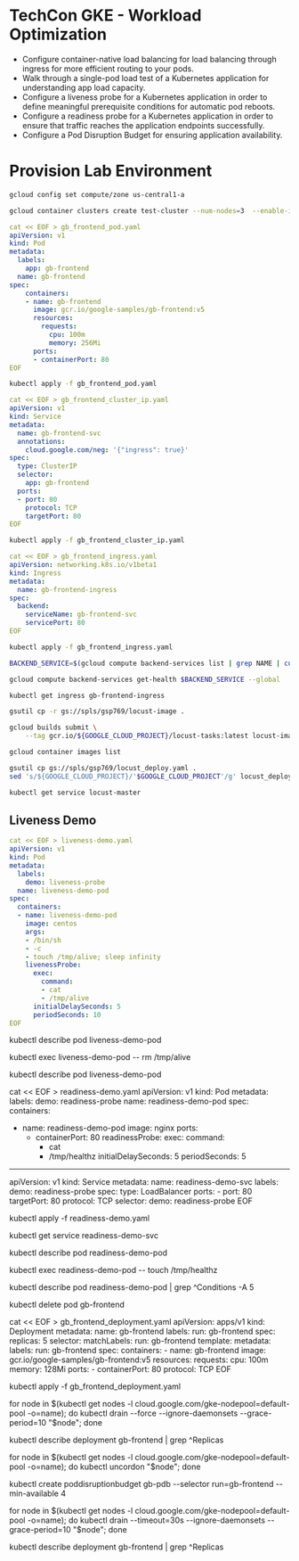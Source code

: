 # TechCon GKE - Workload Optimization

* Configure container-native load balancing for load balancing through ingress for more efficient routing to your pods.
* Walk through a single-pod load test of a Kubernetes application for understanding app load capacity.
* Configure a liveness probe for a Kubernetes application in order to define meaningful prerequisite conditions for automatic pod reboots.
* Configure a readiness probe for a Kubernetes application in order to ensure that traffic reaches the application endpoints successfully.
* Configure a Pod Disruption Budget for ensuring application availability.

# Provision Lab Environment

```bash
gcloud config set compute/zone us-central1-a

gcloud container clusters create test-cluster --num-nodes=3  --enable-ip-alias
```

```yaml
cat << EOF > gb_frontend_pod.yaml
apiVersion: v1
kind: Pod
metadata:
  labels:
    app: gb-frontend
  name: gb-frontend
spec:
    containers:
    - name: gb-frontend
      image: gcr.io/google-samples/gb-frontend:v5
      resources:
        requests:
          cpu: 100m
          memory: 256Mi
      ports:
      - containerPort: 80
EOF
```

```bash
kubectl apply -f gb_frontend_pod.yaml
```

```yaml
cat << EOF > gb_frontend_cluster_ip.yaml
apiVersion: v1
kind: Service
metadata:
  name: gb-frontend-svc
  annotations:
    cloud.google.com/neg: '{"ingress": true}'
spec:
  type: ClusterIP
  selector:
    app: gb-frontend
  ports:
  - port: 80
    protocol: TCP
    targetPort: 80
EOF
```

```bash
kubectl apply -f gb_frontend_cluster_ip.yaml
```

```yaml
cat << EOF > gb_frontend_ingress.yaml
apiVersion: networking.k8s.io/v1beta1
kind: Ingress
metadata:
  name: gb-frontend-ingress
spec:
  backend:
    serviceName: gb-frontend-svc
    servicePort: 80
EOF
```

```bash
kubectl apply -f gb_frontend_ingress.yaml
```

```bash
BACKEND_SERVICE=$(gcloud compute backend-services list | grep NAME | cut -d ' ' -f2)

gcloud compute backend-services get-health $BACKEND_SERVICE --global

kubectl get ingress gb-frontend-ingress
```

```bash
gsutil cp -r gs://spls/gsp769/locust-image .
```

```bash
gcloud builds submit \
    --tag gcr.io/${GOOGLE_CLOUD_PROJECT}/locust-tasks:latest locust-image
```

```bash
gcloud container images list
```

```bash
gsutil cp gs://spls/gsp769/locust_deploy.yaml .
sed 's/${GOOGLE_CLOUD_PROJECT}/'$GOOGLE_CLOUD_PROJECT'/g' locust_deploy.yaml | kubectl apply -f -
```

```bash
kubectl get service locust-master
```

## Liveness Demo

```yaml
cat << EOF > liveness-demo.yaml
apiVersion: v1
kind: Pod
metadata:
  labels:
    demo: liveness-probe
  name: liveness-demo-pod
spec:
  containers:
  - name: liveness-demo-pod
    image: centos
    args:
    - /bin/sh
    - -c
    - touch /tmp/alive; sleep infinity
    livenessProbe:
      exec:
        command:
        - cat
        - /tmp/alive
      initialDelaySeconds: 5
      periodSeconds: 10
EOF
```

kubectl describe pod liveness-demo-pod

kubectl exec liveness-demo-pod -- rm /tmp/alive

kubectl describe pod liveness-demo-pod


cat << EOF > readiness-demo.yaml
apiVersion: v1
kind: Pod
metadata:
  labels:
    demo: readiness-probe
  name: readiness-demo-pod
spec:
  containers:
  - name: readiness-demo-pod
    image: nginx
    ports:
    - containerPort: 80
    readinessProbe:
      exec:
        command:
        - cat
        - /tmp/healthz
      initialDelaySeconds: 5
      periodSeconds: 5
---
apiVersion: v1
kind: Service
metadata:
  name: readiness-demo-svc
  labels:
    demo: readiness-probe
spec:
  type: LoadBalancer
  ports:
    - port: 80
      targetPort: 80
      protocol: TCP
  selector:
    demo: readiness-probe
EOF


kubectl apply -f readiness-demo.yaml

kubectl get service readiness-demo-svc


kubectl describe pod readiness-demo-pod

kubectl exec readiness-demo-pod -- touch /tmp/healthz

kubectl describe pod readiness-demo-pod | grep ^Conditions -A 5




kubectl delete pod gb-frontend

cat << EOF > gb_frontend_deployment.yaml
apiVersion: apps/v1
kind: Deployment
metadata:
  name: gb-frontend
  labels:
    run: gb-frontend
spec:
  replicas: 5
  selector:
    matchLabels:
      run: gb-frontend
  template:
    metadata:
      labels:
        run: gb-frontend
    spec:
      containers:
        - name: gb-frontend
          image: gcr.io/google-samples/gb-frontend:v5
          resources:
            requests:
              cpu: 100m
              memory: 128Mi
          ports:
            - containerPort: 80
              protocol: TCP
EOF

kubectl apply -f gb_frontend_deployment.yaml


for node in $(kubectl get nodes -l cloud.google.com/gke-nodepool=default-pool -o=name); do
  kubectl drain --force --ignore-daemonsets --grace-period=10 "$node";
done

kubectl describe deployment gb-frontend | grep ^Replicas



for node in $(kubectl get nodes -l cloud.google.com/gke-nodepool=default-pool -o=name); do
  kubectl uncordon "$node";
done


kubectl create poddisruptionbudget gb-pdb --selector run=gb-frontend --min-available 4

for node in $(kubectl get nodes -l cloud.google.com/gke-nodepool=default-pool -o=name); do
  kubectl drain --timeout=30s --ignore-daemonsets --grace-period=10 "$node";
done

kubectl describe deployment gb-frontend | grep ^Replicas